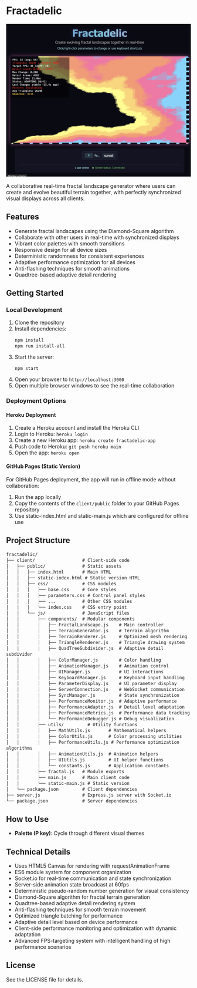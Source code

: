 # Fractadelic

![Fractadelic Fractal Landscape](fractadelic.png)

A collaborative real-time fractal landscape generator where users can create and evolve beautiful terrain together, with perfectly synchronized visual displays across all clients.

## Features

- Generate fractal landscapes using the Diamond-Square algorithm
- Collaborate with other users in real-time with synchronized displays
- Vibrant color palettes with smooth transitions
- Responsive design for all device sizes
- Deterministic randomness for consistent experiences
- Adaptive performance optimization for all devices
- Anti-flashing techniques for smooth animations
- Quadtree-based adaptive detail rendering

## Getting Started

### Local Development

1. Clone the repository
2. Install dependencies:
   ```
   npm install
   npm run install-all
   ```
3. Start the server:
   ```
   npm start
   ```
4. Open your browser to `http://localhost:3000`
5. Open multiple browser windows to see the real-time collaboration

### Deployment Options

#### Heroku Deployment

1. Create a Heroku account and install the Heroku CLI
2. Login to Heroku: `heroku login`
3. Create a new Heroku app: `heroku create fractadelic-app`
4. Push code to Heroku: `git push heroku main`
5. Open the app: `heroku open`

#### GitHub Pages (Static Version)

For GitHub Pages deployment, the app will run in offline mode without collaboration:

1. Run the app locally
2. Copy the contents of the `client/public` folder to your GitHub Pages repository
3. Use static-index.html and static-main.js which are configured for offline use

## Project Structure

```
fractadelic/
├── client/                  # Client-side code
│   ├── public/              # Static assets
│   │   ├── index.html       # Main HTML
│   │   ├── static-index.html # Static version HTML
│   │   ├── css/             # CSS modules
│   │   │   ├── base.css     # Core styles
│   │   │   ├── parameters.css # Control panel styles
│   │   │   ├── ...          # Other CSS modules
│   │   │   └── index.css    # CSS entry point
│   │   └── js/              # JavaScript files
│   │       ├── components/  # Modular components
│   │       │   ├── FractalLandscape.js    # Main controller
│   │       │   ├── TerrainGenerator.js    # Terrain algorithm
│   │       │   ├── TerrainRenderer.js     # Optimized mesh rendering
│   │       │   ├── TriangleRenderer.js    # Triangle drawing system
│   │       │   ├── QuadTreeSubdivider.js  # Adaptive detail subdivider
│   │       │   ├── ColorManager.js        # Color handling
│   │       │   ├── AnimationManager.js    # Animation control
│   │       │   ├── UIManager.js           # UI interactions
│   │       │   ├── KeyboardManager.js     # Keyboard input handling
│   │       │   ├── ParameterDisplay.js    # UI parameter display
│   │       │   ├── ServerConnection.js    # WebSocket communication
│   │       │   ├── SyncManager.js         # State synchronization
│   │       │   ├── PerformanceMonitor.js  # Adaptive performance
│   │       │   ├── PerformanceAdapter.js  # Detail level adaptation
│   │       │   ├── PerformanceMetrics.js  # Performance data tracking
│   │       │   └── PerformanceDebugger.js # Debug visualization
│   │       ├── utils/         # Utility functions
│   │       │   ├── MathUtils.js       # Mathematical helpers
│   │       │   ├── ColorUtils.js      # Color processing utilities
│   │       │   ├── PerformanceUtils.js # Performance optimization algorithms
│   │       │   ├── AnimationUtils.js  # Animation helpers
│   │       │   ├── UIUtils.js         # UI helper functions
│   │       │   └── constants.js       # Application constants
│   │       ├── fractal.js   # Module exports
│   │       ├── main.js      # Main client code
│   │       └── static-main.js # Static version
│   └── package.json         # Client dependencies
├── server.js                # Express.js server with Socket.io
└── package.json             # Server dependencies
```

## How to Use

- **Palette (P key)**: Cycle through different visual themes

## Technical Details

- Uses HTML5 Canvas for rendering with requestAnimationFrame
- ES6 module system for component organization
- Socket.io for real-time communication and state synchronization
- Server-side animation state broadcast at 60fps
- Deterministic pseudo-random number generation for visual consistency
- Diamond-Square algorithm for fractal terrain generation
- Quadtree-based adaptive detail rendering system
- Anti-flashing techniques for smooth terrain movement
- Optimized triangle batching for performance
- Adaptive detail level based on device performance
- Client-side performance monitoring and optimization with dynamic adaptation
- Advanced FPS-targeting system with intelligent handling of high performance scenarios

## License

See the LICENSE file for details.